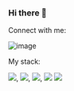 ### Hi there 👋

Connect with me:

![image](https://user-images.githubusercontent.com/70090594/217798664-ca52486f-52d6-4405-ab8b-000d8fb36ba6.png)

My stack:
  
<img src="https://img.shields.io/badge/HTML5-gray?style=for-the-badge&logo=HTML5" />, <img src="https://img.shields.io/badge/HTML5-gray?style=for-the-badge&logo=HTML5" />, <img src="https://img.shields.io/badge/HTML5-gray?style=for-the-badge&logo=HTML5" />, <img src="https://img.shields.io/badge/HTML5-gray?style=for-the-badge&logo=HTML5" /> <img src="https://img.shields.io/badge/HTML5-gray?style=for-the-badge&logo=HTML5" />

<!--
**Faleksus/Faleksus** is a ✨ _special_ ✨ repository because its `README.md` (this file) appears on your GitHub profile.

Here are some ideas to get you started:

- 🔭 I’m currently working on ...
- 🌱 I’m currently learning ...
- 👯 I’m looking to collaborate on ...
- 🤔 I’m looking for help with ...
- 💬 Ask me about ...
- 📫 How to reach me: ...
- 😄 Pronouns: ...
- ⚡ Fun fact: ...
-->

